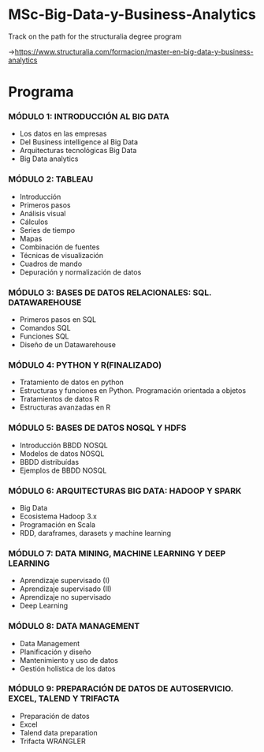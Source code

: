 # MSc-Big-Data-y-Business-Analytics
Track on the path for the structuralia degree program

->https://www.structuralia.com/formacion/master-en-big-data-y-business-analytics

# **Programa**

### MÓDULO 1: INTRODUCCIÓN AL BIG DATA
* Los datos en las empresas
* Del Business intelligence al Big Data
* Arquitecturas tecnológicas Big Data
* Big Data analytics

### MÓDULO 2: TABLEAU
* Introducción
* Primeros pasos
* Análisis visual
* Cálculos
* Series de tiempo
* Mapas
* Combinación de fuentes
* Técnicas de visualización
* Cuadros de mando
* Depuración y normalización de datos

### MÓDULO 3: BASES DE DATOS RELACIONALES: SQL. DATAWAREHOUSE
* Primeros pasos en SQL
* Comandos SQL
* Funciones SQL
* Diseño de un Datawarehouse

### MÓDULO 4: PYTHON Y R(**FINALIZADO**)
* Tratamiento de datos en python
* Estructuras y funciones en Python. Programación orientada a objetos
* Tratamientos de datos R
* Estructuras avanzadas en R

### MÓDULO 5: BASES DE DATOS NOSQL Y HDFS
* Introducción BBDD NOSQL     
* Modelos de datos NOSQL     
* BBDD distribuídas       
* Ejemplos de BBDD NOSQL      

### MÓDULO 6: ARQUITECTURAS BIG DATA: HADOOP Y SPARK
* Big Data
* Ecosistema Hadoop 3.x
* Programación en Scala
* RDD, daraframes, darasets y machine learning

### MÓDULO 7: DATA MINING, MACHINE LEARNING Y DEEP LEARNING
* Aprendizaje supervisado (I)
* Aprendizaje supervisado (II)
* Aprendizaje no supervisado
* Deep Learning

### MÓDULO 8: DATA MANAGEMENT
* Data Management    
* Planificación y diseño    
* Mantenimiento y uso de datos    
* Gestión holística de los datos

### MÓDULO 9: PREPARACIÓN DE DATOS DE AUTOSERVICIO. EXCEL, TALEND Y TRIFACTA
* Preparación de datos
* Excel
* Talend data preparation
* Trifacta WRANGLER
